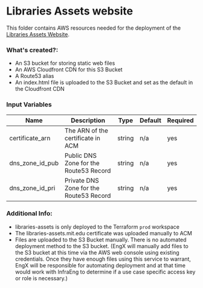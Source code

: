 # Libraries Assets website

This folder contains AWS resources needed for the deployment of the [Libraries Assets Website](https://libraries-assets.mit.edu).

### What's created?:
* An S3 bucket for storing static web files
* An AWS Cloudfront CDN for this S3 Bucket
* A Route53 alias
* An index.html file is uploaded to the S3 Bucket and set as the default in the Cloudfront CDN

### Input Variables
| Name | Description | Type | Default | Required |
|------|-------------|------|---------|----------|
| certificate_arn | The ARN of the certificate in ACM | string | n/a | yes |
| dns_zone_id_pub | Public DNS Zone for the Route53 Record | string | n/a | yes |
| dns_zone_id_pri | Private DNS Zone for the Route53 Record | string | n/a | yes |

### Additional Info:
* libraries-assets is only deployed to the Terraform `prod` workspace
* The libraries-assets.mit.edu certificate was uploaded manually to ACM
* Files are uploaded to the S3 Bucket manually. There is no automated deployment method to the S3 bucket. (EngX will manually add files to the S3 bucket at this time via the AWS web console using existing credentials. Once they have enough files using this service to warrant, EngX will be responsible for automating deployment and at that time would work with InfraEng to determine if a use case specific access key or role is necessary.)
